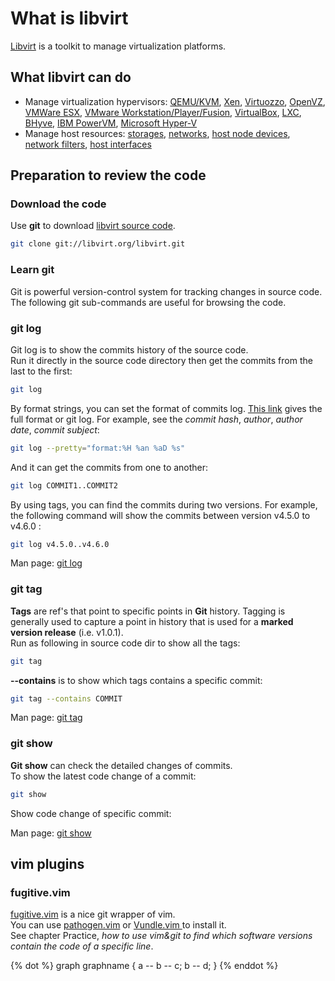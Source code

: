 # What is libvirt
[Libvirt](https://libvirt.org/) is a toolkit to manage virtualization platforms.

## What libvirt can do
- Manage virtualization hypervisors: 
[QEMU/KVM](https://libvirt.org/drvqemu.html), 
[Xen](https://libvirt.org/drvxen.html), 
[Virtuozzo](https://libvirt.org/drvvirtuozzo.html), 
[OpenVZ](https://libvirt.org/drvopenvz.html), 
[VMWare ESX](https://libvirt.org/drvesx.html), 
[VMware Workstation/Player/Fusion](https://libvirt.org/drvvmware.html), 
[VirtualBox](https://libvirt.org/drvvbox.html), 
[LXC](https://libvirt.org/drvlxc.html), 
[BHyve](https://libvirt.org/drvbhyve.html), 
[IBM PowerVM](https://libvirt.org/drvphyp.html), 
[Microsoft Hyper-V](https://libvirt.org/drvhyperv.html)
- Manage host resources: 
[storages](https://libvirt.org/storage.html), 
[networks](https://libvirt.org/formatnetwork.html), 
[host node devices](https://libvirt.org/drvnodedev.html), 
[network filters](https://libvirt.org/formatnwfilter.html), 
[host interfaces](https://libvirt.org/devhelp/libvirt-libvirt-interface.html)

## Preparation to review the code
### Download the code
Use **git** to download [libvirt source code](https://libvirt.org/downloads.html#git).  
```sh
git clone git://libvirt.org/libvirt.git
```

### Learn git
Git is powerful version-control system for tracking changes in source code. 
The following git sub-commands are useful for browsing the code.
### git log
Git log is to show the commits history of the source code.  
Run it directly in the source code directory then get the commits from the last to the first:
```sh
git log
```
By format strings, you can set the format of commits log. [This link](https://devhints.io/git-log-format) 
gives the full format or git log.
For example, see the *commit hash*, *author*, *author date*, *commit subject*:
```sh
git log --pretty="format:%H %an %aD %s"
```

And it can get the commits from one to another:
```sh
git log COMMIT1..COMMIT2
```
By using tags, you can find the commits during two versions. For example, the 
following command will show the commits between version v4.5.0 to v4.6.0 :
```sh
git log v4.5.0..v4.6.0
```
  
Man page: [git log](https://git-scm.com/docs/git-log)

### git tag
**Tags** are ref's that point to specific points in **Git** history.  Tagging is generally 
used to capture a point in history that is used for a **marked version release** (i.e. v1.0.1).  
Run as following in source code dir to show all the tags:
```sh
git tag
```
**--contains** is to show which tags contains a specific commit:
```sh
git tag --contains COMMIT
```
  
Man page: [git tag](https://git-scm.com/docs/git-tag)

### git show
**Git show** can check the detailed changes of commits.  
To show the latest code change of a commit:
```sh
git show
```
Show code change of specific commit:

  
Man page: [git show](https://git-scm.com/docs/git-show)


## vim plugins
### fugitive.vim
[fugitive.vim](https://github.com/tpope/vim-fugitive) is a nice git wrapper of vim.   
You can use [pathogen.vim](https://github.com/tpope/vim-pathogen) or [Vundle.vim
](https://github.com/VundleVim/Vundle.vim) to install it.  
See chapter Practice, *how to use vim&git to find which software versions contain 
the code of a specific line*.


{% dot %}
graph graphname {
  a -- b -- c;
  b -- d;
}
{% enddot %}
